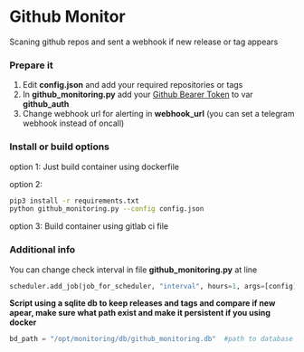 Github Monitor 
======
Scaning github repos and sent a webhook if new release or tag appears

### Prepare it

1. Edit **config.json** and add your required repositories or tags
2. In **github_monitoring.py** add your [Github Bearer Token](https://docs.github.com/en/rest/overview/authenticating-to-the-rest-api?apiVersion=2022-11-28)  to var **github_auth**
3. Change webhook url for alerting in **webhook_url** (you can set a telegram webhook instead of oncall)


### Install or build options

option 1: Just build container using dockerfile

option 2: 
```bash
pip3 install -r requirements.txt
python github_monitoring.py --config config.json
```
option 3: Build container using gitlab ci file

### Additional info

You can change check interval in file **github_monitoring.py** at line 
```python
scheduler.add_job(job_for_scheduler, "interval", hours=1, args=[config]) # change the interval hours=1 as you like
```
**Script using a sqlite db to keep releases and tags and compare if new apear, make sure what path exist and make it persistent if you using docker**
```python
bd_path = "/opt/monitoring/db/github_monitoring.db"  #path to database (make persistent if in docker)
```
